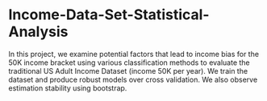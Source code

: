 # Income-Data-Set-Statistical-Analysis
In this project, we examine potential factors that lead to income bias for the 50K income bracket using various classification methods to evaluate the traditional US Adult Income Dataset (income 50K per year). We train the dataset and produce robust models over cross validation. We also observe estimation stability using bootstrap.
